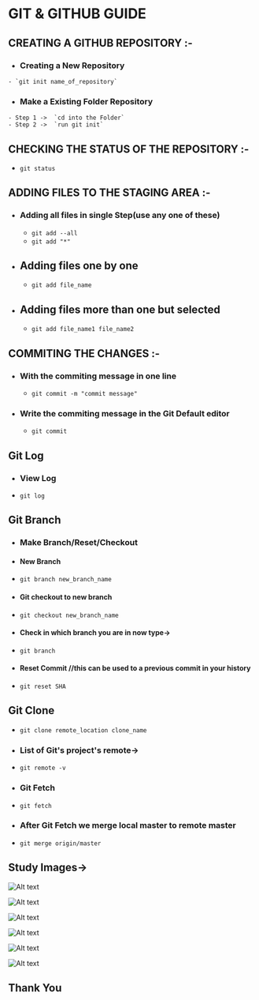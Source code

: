 # **GIT & GITHUB GUIDE**

## **CREATING A GITHUB REPOSITORY** :-
   - ###  Creating a New Repository
    - `git init name_of_repository`
   - ### Make a Existing Folder Repository
    - Step 1 ->  `cd into the Folder`
    - Step 2 ->  `run git init`


## **CHECKING THE STATUS OF THE REPOSITORY** :-
  - `git status`

## **ADDING FILES TO THE STAGING AREA** :-

- ### Adding all files in single Step(use any one of these)
    - `git add --all`
    - `git add "*"`
- ## Adding files one by one
    - `git add file_name`
- ## Adding files more than one but selected
    - `git add file_name1 file_name2`

## **COMMITING THE CHANGES** :-
- ### With the commiting message in one line
    - `git commit -m "commit message"`
- ### Write the commiting message in the Git Default editor
    -  `git commit`

## **Git Log**
- ### View Log
- `git log`

## **Git Branch**
- ### Make Branch/Reset/Checkout
- #### New Branch
- `git branch new_branch_name`
- #### Git checkout to new branch
- `git checkout new_branch_name`
- #### Check in which branch you are in now type->
- `git branch`
- #### Reset Commit  //this can be used to a previous commit in your history
- `git reset SHA`

## **Git Clone**
- `git clone remote_location clone_name`
- ### List of Git's project's remote->
- `git remote -v`
- ### Git Fetch
- `git fetch`
- ### After Git Fetch we merge local master to remote master
- `git merge origin/master`


## Study Images->

![Alt text](https://raw.github.com/shauryauppal/Git_and_Github_Guide/master/Git%20Guide/1.jpg)

![Alt text](https://raw.github.com/shauryauppal/Git_and_Github_Guide/master/Git%20Guide/2.jpg)

![Alt text](https://raw.github.com/shauryauppal/Git_and_Github_Guide/master/Git%20Guide/3.jpg)

![Alt text](https://raw.github.com/shauryauppal/Git_and_Github_Guide/master/Git%20Guide/4.jpg)

![Alt text](https://raw.github.com/shauryauppal/Git_and_Github_Guide/master/Git%20Guide/5.jpg)

![Alt text](https://raw.github.com/shauryauppal/Git_and_Github_Guide/master/Git%20Guide/6.jpg)

## Thank You
